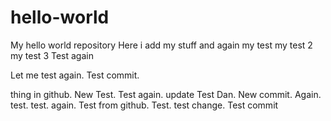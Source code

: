 # hello-world
My hello world repository
 Here i add my stuff
 and again
 my test
my test 2
my test 3
Test again

Let me test again. Test commit.

thing in github. New Test. Test again.
update
Test Dan. New commit. Again. test. test. again. Test from github. Test. test change.
Test commit
